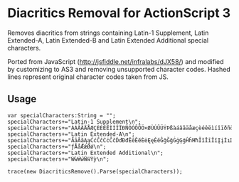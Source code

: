Diacritics Removal for ActionScript 3
=====================================

Removes diacritics from strings containing Latin-1 Supplement, Latin Extended-A, Latin Extended-B and Latin Extended Additional special characters.
 
Ported from JavaScript (http://jsfiddle.net/infralabs/dJX58/)
and modified by customizing to AS3 and removing unsupported character codes.
Hashed lines represent original character codes taken from JS.

Usage
-----

    var specialCharacters:String = "";
	specialCharacters+="Latin-1 Supplement\n";
	specialCharacters+="ÀÁÂÃÄÅÆÇÈÉÊËÌÍÎÏÐÑÒÓÔÕÖ×ØÙÚÛÜÝÞßàáâãäåæçèéêëìíîïðñòóôõö÷øùúûüýþÿ\n";
	specialCharacters+="Latin Extended-A\n";
	specialCharacters+="ĀāĂăĄąĆćĈĉĊċČčĎďĐđĒēĔĕĖėĘęĚěĜĝĞğĠġĢģĤĥĦħĨĩĪīĬĭĮįİıĲĳĴĵĶķĸĹĺĻļĽľĿŀŁłŃńŅņŇňŉŊŋŌōŎŏŐőŒœŔŕŖŗŘřŚśŜŝŞşŠšŢţŤťŦŧŨũŪūŬŭŮůŰűŲųŴŵŶŷŸŹźŻżŽžſ\n";
	specialCharacters+="ƒǺǻǼǽǾǿ\n";
	specialCharacters+="Latin Extended Additional\n";
	specialCharacters+="ẀẁẂẃẄẅỲỳ\n";

	trace(new DiacriticsRemove().Parse(specialCharacters));